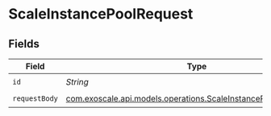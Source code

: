 # ScaleInstancePoolRequest


## Fields

| Field                                                                                                                      | Type                                                                                                                       | Required                                                                                                                   | Description                                                                                                                |
| -------------------------------------------------------------------------------------------------------------------------- | -------------------------------------------------------------------------------------------------------------------------- | -------------------------------------------------------------------------------------------------------------------------- | -------------------------------------------------------------------------------------------------------------------------- |
| `id`                                                                                                                       | *String*                                                                                                                   | :heavy_check_mark:                                                                                                         | N/A                                                                                                                        |
| `requestBody`                                                                                                              | [com.exoscale.api.models.operations.ScaleInstancePoolRequestBody](../../models/operations/ScaleInstancePoolRequestBody.md) | :heavy_check_mark:                                                                                                         | N/A                                                                                                                        |